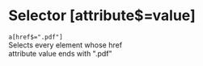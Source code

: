# Selector [attribute$=value]

`a[href$=".pdf"]`  
Selects every <a> element whose href  
attribute value ends with ".pdf"  
